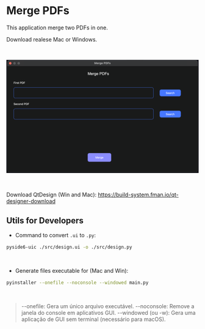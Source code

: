 # Merge PDFs

This application merge two PDFs in one.

Download realese Mac or Windows.

<br>


![Home](https://github.com/fabioacarvalho/merge-pdfs/blob/main/assets/img/image.png?raw=true)

<br>


Download QtDesign (Win and Mac): https://build-system.fman.io/qt-designer-download

## Utils for Developers

- Command to convert `.ui` to `.py`:

```bash
pyside6-uic ./src/design.ui -o ./src/design.py
```

<br>

- Generate files executable for (Mac and Win):


```bash
pyinstaller --onefile --noconsole --windowed main.py
```

<br>

> --onefile: Gera um único arquivo executável.
> --noconsole: Remove a janela do console em aplicativos GUI.
> --windowed (ou -w): Gera uma aplicação de GUI sem terminal (necessário para macOS).

<br>
